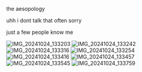 the aesopology

uhh i dont talk that often sorry

just a few people know me

![IMG_20241024_133203](https://github.com/user-attachments/assets/f6ca2644-8930-484e-94cc-7c6153e0c4e1)
![IMG_20241024_133242](https://github.com/user-attachments/assets/f5894e10-a2c9-4396-8bd0-2719aef6b9d0)
![IMG_20241024_133316](https://github.com/user-attachments/assets/12281c78-63af-434e-a06d-a819986bd6a2)
![IMG_20241024_133254](https://github.com/user-attachments/assets/b4586550-f4e0-46fd-a22b-9f1d68f2fc08)
![IMG_20241024_133416](https://github.com/user-attachments/assets/d47070c1-80a9-46ca-8d5c-4af764b288dc)
![IMG_20241024_133457](https://github.com/user-attachments/assets/e69bd960-5552-4af0-9d2c-7d371aa6d0c4)
![IMG_20241024_133545](https://github.com/user-attachments/assets/d55f07fe-e35d-4275-a698-a30ed93a4fe6)
![IMG_20241024_133759](https://github.com/user-attachments/assets/735ad7f4-78aa-4e1c-83f6-39811722ac9b)
